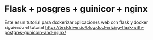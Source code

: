 # Flask + posgres + guinicor + nginx

Este es un tutorial para dockerizar aplicaciones web con flask y docker
siguiendo el tutorial 
https://testdriven.io/blog/dockerizing-flask-with-postgres-gunicorn-and-nginx/
